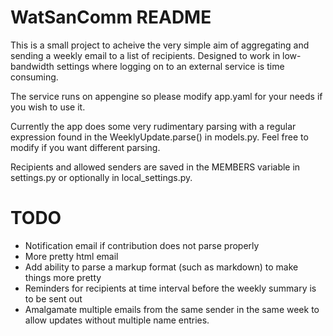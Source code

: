 WatSanComm README
=================

This is a small project to acheive the very simple aim of aggregating and
sending a weekly email to a list of recipients. Designed to work in 
low-bandwidth settings where logging on to an external service is time
consuming.

The service runs on appengine so please modify app.yaml for your needs if 
you wish to use it.

Currently the app does some very rudimentary parsing with a regular expression
found in the WeeklyUpdate.parse() in models.py. Feel free to modify if you
want different parsing.

Recipients and allowed senders are saved in the MEMBERS variable in settings.py
or optionally in local_settings.py.

TODO
====

*   Notification email if contribution does not parse properly
*   More pretty html email
*   Add ability to parse a markup format (such as markdown) to make things
    more pretty
*   Reminders for recipients at time interval before the weekly summary is
    to be sent out
*   Amalgamate multiple emails from the same sender in the same week to allow
    updates without multiple name entries.
